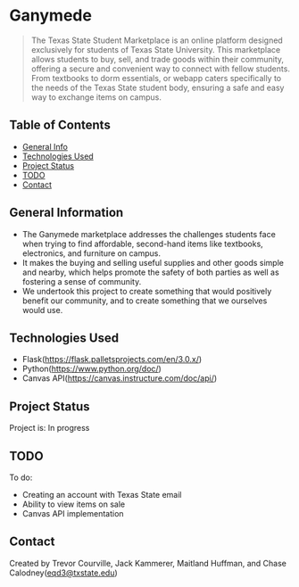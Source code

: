 # Ganymede
> The Texas State Student Marketplace is an online platform designed exclusively for students of Texas State University. This marketplace allows students to buy, sell, and trade goods within their community, offering a secure and convenient way to connect with fellow students. From textbooks to dorm essentials, or webapp caters specifically to the needs of the Texas State student body, ensuring a safe and easy way to exchange items on campus.


## Table of Contents
* [General Info](#general-information)
* [Technologies Used](#technologies-used)
* [Project Status](#project-status)
* [TODO](#TODO)
* [Contact](#contact)
<!-- * [License](#license) -->


## General Information
- The Ganymede marketplace addresses the challenges students face when trying to find affordable, second-hand items like textbooks, electronics, and furniture on campus.
- It makes the buying and selling useful supplies and other goods simple and nearby, which helps promote the safety of both parties as well as fostering a sense of community.
- We undertook this project to create something that would positively benefit our community, and to create something that we ourselves would use.
<!-- You don't have to answer all the questions - just the ones relevant to your project. -->


## Technologies Used
- Flask(https://flask.palletsprojects.com/en/3.0.x/)
- Python(https://www.python.org/doc/)
- Canvas API(https://canvas.instructure.com/doc/api/)


## Project Status
Project is: In progress


## TODO
To do:
- Creating an account with Texas State email
- Ability to view items on sale
- Canvas API implementation


## Contact
Created by Trevor Courville, Jack Kammerer, Maitland Huffman, and Chase Calodney(eqd3@txstate.edu)


<!-- Optional -->
<!-- ## License -->
<!-- This project is open source and available under the [... License](). -->

<!-- You don't have to include all sections - just the one's relevant to your project -->

